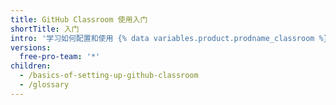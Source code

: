 ```yaml
---
title: GitHub Classroom 使用入门
shortTitle: 入门
intro: '学习如何配置和使用 {% data variables.product.prodname_classroom %} 来管理您的课程。'
versions:
  free-pro-team: '*'
children:
  - /basics-of-setting-up-github-classroom
  - /glossary
---
```


